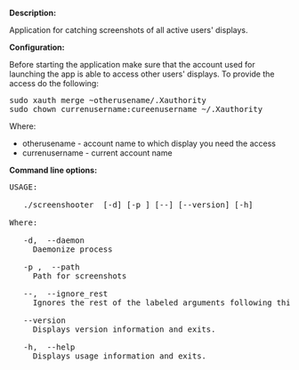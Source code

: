 **Description:**

Application for catching screenshots of all active users' displays.

**Configuration:**

Before starting the application make sure that the account used for launching the app is able to access other users' displays. To provide the access do the following:

<pre>
sudo xauth merge ~otherusename/.Xauthority
sudo chown currenusername:cureenusername ~/.Xauthority
</pre>

Where:
+ otherusename - account name to which display you need the access
+ currenusername - current account name

**Command line options:**

<pre>
USAGE:

   ./screenshooter  [-d] [-p <string>] [--] [--version] [-h]

Where:

   -d,  --daemon
     Daemonize process

   -p <string>,  --path <string>
     Path for screenshots

   --,  --ignore_rest
     Ignores the rest of the labeled arguments following this flag.

   --version
     Displays version information and exits.

   -h,  --help
     Displays usage information and exits.
</pre>
